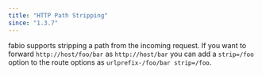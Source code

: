 ```yaml
---
title: "HTTP Path Stripping"
since: "1.3.7"
---
```


fabio supports stripping a path from the incoming request. If you want to
forward `http://host/foo/bar` as `http://host/bar` you can add a `strip=/foo`
option to the route options as `urlprefix-/foo/bar strip=/foo`.
